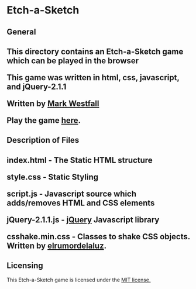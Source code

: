 <h1> Etch-a-Sketch </h1>
<h2> General <h2>
<p>
	This directory contains an Etch-a-Sketch game which can be played in the browser
</p>
<p> This game was written in html, css, javascript, and jQuery-2.1.1</p>
<p> Written by <a href="https://github.com/mwestfall88"> Mark Westfall</a></p>
<p>Play the game <a href="http://mwestfall88.github.io/etch-a-sketch">here</a>.</p>
<h2>Description of Files<h2>
	<p>index.html - The Static HTML structure</p>
	<p>style.css  - Static Styling</p>
	<p>script.js - Javascript source which adds/removes HTML and CSS elements</p>
	<p>jQuery-2.1.1.js - <a href = "http://jquery.com/">jQuery</a> Javascript library</p>
	<p>csshake.min.css - Classes to shake CSS objects.  Written by <a href="https://github.com/elrumordelaluz/csshake">elrumordelaluz</a>.
<br>

<h2>Licensing</h2>
<p>This Etch-a-Sketch game is licensed under the <a href="http://opensource.org/licenses/MIT">MIT license.</a></p>
